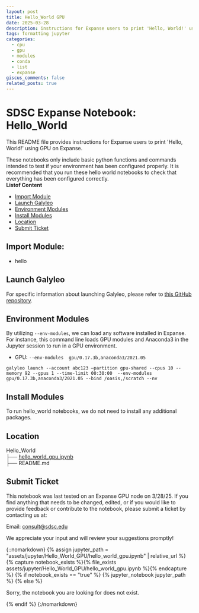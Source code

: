 ```yaml
---
layout: post
title: Hello_World GPU
date: 2025-03-28
description: instructions for Expanse users to print 'Hello, World!' using both CPU and GPU on Expanse.
tags: formatting jupyter
categories: 
  - cpu
  - gpu 
  - modules 
  - conda 
  - list 
  - expanse
giscus_comments: false
related_posts: true
---
```

# SDSC Expanse Notebook: Hello_World
This README file provides instructions for Expanse users to print 'Hello, World!' using GPU on Expanse.

These notebooks only include basic python functions and commands intended to test if your environment has been configured properly.
It is recommended that you run these hello world notebooks to check that everything has been configured correctly.\
  **Listof Content**
- [Import Module](#import-module)
- [Launch Galyleo](#launch-galyleo)
- [Environment Modules](#environment-modules)
- [Install Modules](#install-modules)
- [Location](#location)
- [Submit Ticket](#submit-ticket)
## Import Module:
- hello

## Launch Galyleo
For specific information about launching Galyleo, please refer to [this GitHub repository](https://github.com/mkandes/galyleo).

## Environment Modules
By utilizing `--env-modules`, we can load any software installed in Expanse. 
For instance, this command line loads GPU modules and Anaconda3 in the Jupyter session to run in a GPU environment.
 - GPU:
`--env-modules  gpu/0.17.3b,anaconda3/2021.05`
```
galyleo launch --account abc123 —partition gpu-shared --cpus 10 --memory 92 --gpus 1 --time-limit 00:30:00  --env-modules  gpu/0.17.3b,anaconda3/2021.05 --bind /oasis,/scratch --nv
```
## Install Modules
To run hello_world notebooks, we do not need to install any additional packages.

## Location 

Hello_World\
├── [hello_world_gpu.ipynb](./hello_world_gpu.ipynb)\
├── README.md

## Submit Ticket
This notebook was last tested on an Expanse GPU node on 3/28/25. 
If you find anything that needs to be changed, edited, or if you would like to provide feedback or contribute to the notebook, please submit a ticket by contacting us at:

Email: consult@sdsc.edu

We appreciate your input and will review your suggestions promptly!

{::nomarkdown}
{% assign jupyter_path = "assets/jupyter/Hello_World_GPU/hello_world_gpu.ipynb" | relative_url %}
{% capture notebook_exists %}{% file_exists assets/jupyter/Hello_World_GPU/hello_world_gpu.ipynb %}{% endcapture %}
{% if notebook_exists == "true" %}
{% jupyter_notebook jupyter_path %}
{% else %}

<p>Sorry, the notebook you are looking for does not exist.</p>
{% endif %}
{:/nomarkdown}
